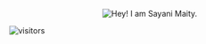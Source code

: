 <p align = "center">
  <img 
    src = "imgs/github-header/v1.webp"
    alt = "Hey! I am Sayani Maity."
    width: 500% 
    height: 100% 
    align = "center"
  />
</p>


![visitors](https://visitor-badge.laobi.icu/badge?page_id=sayani110.sayani110)
